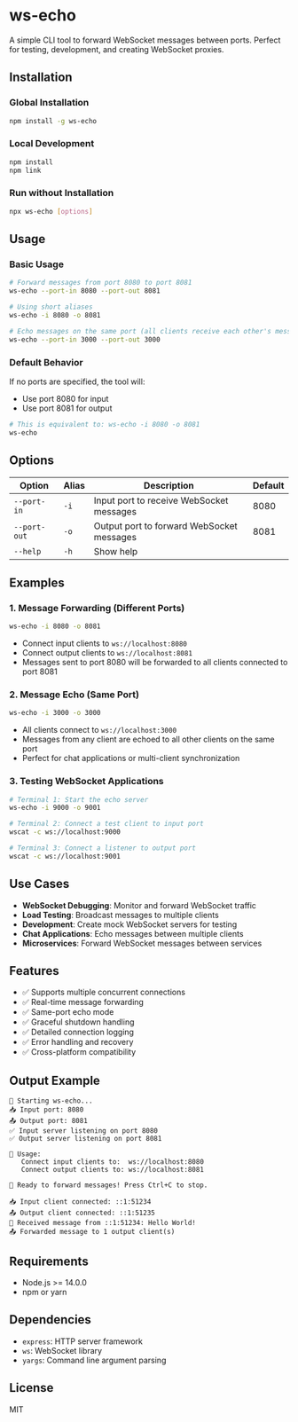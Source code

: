 # ws-echo

A simple CLI tool to forward WebSocket messages between ports. Perfect for testing, development, and creating WebSocket proxies.

## Installation

### Global Installation
```bash
npm install -g ws-echo
```

### Local Development
```bash
npm install
npm link
```

### Run without Installation
```bash
npx ws-echo [options]
```

## Usage

### Basic Usage
```bash
# Forward messages from port 8080 to port 8081
ws-echo --port-in 8080 --port-out 8081

# Using short aliases
ws-echo -i 8080 -o 8081

# Echo messages on the same port (all clients receive each other's messages)
ws-echo --port-in 3000 --port-out 3000
```

### Default Behavior
If no ports are specified, the tool will:
- Use port 8080 for input
- Use port 8081 for output

```bash
# This is equivalent to: ws-echo -i 8080 -o 8081
ws-echo
```

## Options

| Option | Alias | Description | Default |
|--------|-------|-------------|---------|
| `--port-in` | `-i` | Input port to receive WebSocket messages | 8080 |
| `--port-out` | `-o` | Output port to forward WebSocket messages | 8081 |
| `--help` | `-h` | Show help | |

## Examples

### 1. Message Forwarding (Different Ports)
```bash
ws-echo -i 8080 -o 8081
```
- Connect input clients to `ws://localhost:8080`
- Connect output clients to `ws://localhost:8081`
- Messages sent to port 8080 will be forwarded to all clients connected to port 8081

### 2. Message Echo (Same Port)
```bash
ws-echo -i 3000 -o 3000
```
- All clients connect to `ws://localhost:3000`
- Messages from any client are echoed to all other clients on the same port
- Perfect for chat applications or multi-client synchronization

### 3. Testing WebSocket Applications
```bash
# Terminal 1: Start the echo server
ws-echo -i 9000 -o 9001

# Terminal 2: Connect a test client to input port
wscat -c ws://localhost:9000

# Terminal 3: Connect a listener to output port
wscat -c ws://localhost:9001
```

## Use Cases

- **WebSocket Debugging**: Monitor and forward WebSocket traffic
- **Load Testing**: Broadcast messages to multiple clients
- **Development**: Create mock WebSocket servers for testing
- **Chat Applications**: Echo messages between multiple clients
- **Microservices**: Forward WebSocket messages between services

## Features

- ✅ Supports multiple concurrent connections
- ✅ Real-time message forwarding
- ✅ Same-port echo mode
- ✅ Graceful shutdown handling
- ✅ Detailed connection logging
- ✅ Error handling and recovery
- ✅ Cross-platform compatibility

## Output Example

```
🚀 Starting ws-echo...
📥 Input port: 8080
📤 Output port: 8081
✅ Input server listening on port 8080
✅ Output server listening on port 8081

📝 Usage:
   Connect input clients to:  ws://localhost:8080
   Connect output clients to: ws://localhost:8081

🔄 Ready to forward messages! Press Ctrl+C to stop.

📥 Input client connected: ::1:51234
📤 Output client connected: ::1:51235
💬 Received message from ::1:51234: Hello World!
📤 Forwarded message to 1 output client(s)
```

## Requirements

- Node.js >= 14.0.0
- npm or yarn

## Dependencies

- `express`: HTTP server framework
- `ws`: WebSocket library
- `yargs`: Command line argument parsing

## License

MIT 